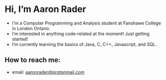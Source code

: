 # Hi, I’m Aaron Rader
- I'm a Computer Programming and Analysis student at Fanshawe College in London Ontario.
- I’m interested in anything code-related at the moment! Just getting started!
- I’m currently learning the basics of Java, C, C++, Javascript, and SQL.

## How to reach me:
- email: aaronrader@protonmail.com

<!---
aaronrader/aaronrader is a ✨ special ✨ repository because its `README.md` (this file) appears on your GitHub profile.
You can click the Preview link to take a look at your changes.
--->

